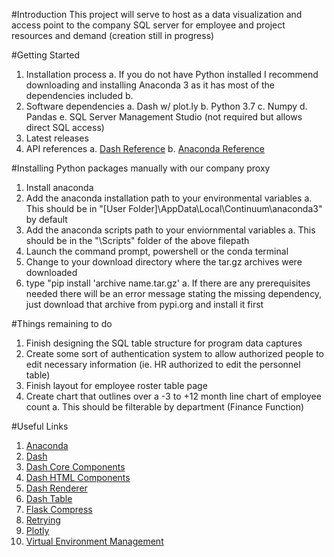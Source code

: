 #Introduction 
This project will serve to host as a data visualization and access point to the company SQL server for employee and project resources and demand (creation still in progress)

#Getting Started
1.	Installation process
    a. If you do not have Python installed I recommend downloading and installing Anaconda 3 as it has most of the dependencies included
    b. 
2.	Software dependencies
    a. Dash w/ plot.ly
    b. Python 3.7
    c. Numpy
    d. Pandas
    e. SQL Server Management Studio (not required but allows direct SQL access)
3.	Latest releases
4.	API references
    a. [Dash Reference](https://dash.plot.ly/)
    b. [Anaconda Reference](https://docs.conda.io/projects/conda/en/latest/user-guide/index.html)

#Installing Python packages manually with our company proxy
1. Install anaconda
2. Add the anaconda installation path to your environmental variables
    a. This should be in "[User Folder]\AppData\Local\Continuum\anaconda3" by default
3. Add the anaconda scripts path to your enviornmental variables
    a. This should be in the "\Scripts" folder of the above filepath
4. Launch the command prompt, powershell or the conda terminal
5. Change to your download directory where the tar.gz archives were downloaded
6. type "pip install 'archive name.tar.gz'
    a. If there are any prerequisites needed there will be an error message stating the missing dependency, just download that archive from pypi.org and install it first

#Things remaining to do
1. Finish designing the SQL table structure for program data captures
2. Create some sort of authentication system to allow authorized people to edit necessary information (ie. HR authorized to edit the personnel table)
3. Finish layout for employee roster table page
4. Create chart that outlines over a -3 to +12 month line chart of employee count
    a. This should be filterable by department (Finance Function)


#Useful Links
1. [Anaconda](https://www.anaconda.com/distribution/#download-section)
2. [Dash](https://pypi.org/project/dash/#files)
3. [Dash Core Components](https://pypi.org/project/dash-core-components/#files)
4. [Dash HTML Components](https://pypi.org/project/dash-html-components/#files)
5. [Dash Renderer](https://pypi.org/project/dash-renderer/#files)
6. [Dash Table](https://pypi.org/project/dash-table/#files)
7. [Flask Compress](https://pypi.org/project/Flask-Compress/#files)
8. [Retrying](https://pypi.org/project/retrying/#files)
9. [Plotly](https://pypi.org/project/plotly/#files)
10. [Virtual Environment Management](https://docs.conda.io/projects/conda/en/latest/user-guide/tasks/manage-environments.html)